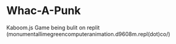 # Whac-A-Punk
Kaboom.js Game being bulit on replit (monumentallimegreencomputeranimation.d9608m.repl(dot)co/)
